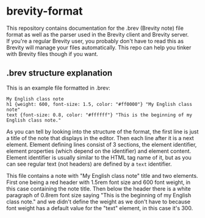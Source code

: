 # brevity-format
This repository contains documentation for the .brev (Brevity note) file format as well as the parser used in the Brevity client and Brevity server.<br>
If you're a regular Brevity user, you probably don't have to read this as Brevity will manage your files automatically. This repo can help you tinker with Brevity files though if you want.

## .brev structure explanation
This is an example file formatted in .brev:
```
My English class note 
h1 {weight: 600, font-size: 1.5, color: "#ff0000"} "My English class note"
text {font-size: 0.8, color: "#ffffff"} "This is the beginning of my English class note."
```
As you can tell by looking into the structure of the format, the first line is just a title of the note that displays in the editor. Then each line after it is a next element. Element defining lines consist of 3 sections, the element identifier, element properties (which depend on the identifier) and element content. Element identifier is usually similar to the HTML tag name of it, but as you can see regular text (not headers) are defined by a ``text`` identifier.

This file contains a note with "My English class note" title and two elements. First one being a red header with 1.5rem font size and 600 font weight, in this case containing the note title. Then below the header there is a white paragraph of 0.8rem font size saying "This is the beginning of my English class note." and we didn't define the weight as we don't have to because font weight has a default value for the "text" element, in this case it's 300.
